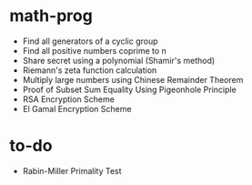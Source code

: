 # math-prog

* Find all generators of a cyclic group
* Find all positive numbers coprime to n
* Share secret using a polynomial (Shamir's method)
* Riemann's zeta function calculation 
* Multiply large numbers using Chinese Remainder Theorem
* Proof of Subset Sum Equality Using Pigeonhole Principle
* RSA Encryption Scheme
* El Gamal Encryption Scheme

# to-do
* Rabin-Miller Primality Test